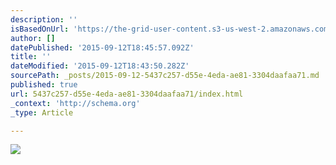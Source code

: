 ```yaml
---
description: ''
isBasedOnUrl: 'https://the-grid-user-content.s3-us-west-2.amazonaws.com/d5e470fd-dea5-4cf0-856a-644bc1e19b52.JPG'
author: []
datePublished: '2015-09-12T18:45:57.092Z'
title: ''
dateModified: '2015-09-12T18:43:50.282Z'
sourcePath: _posts/2015-09-12-5437c257-d55e-4eda-ae81-3304daafaa71.md
published: true
url: 5437c257-d55e-4eda-ae81-3304daafaa71/index.html
_context: 'http://schema.org'
_type: Article

---
```

![](https://the-grid-user-content.s3-us-west-2.amazonaws.com/d5e470fd-dea5-4cf0-856a-644bc1e19b52.JPG)